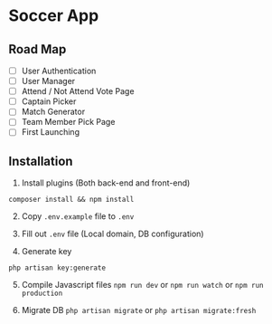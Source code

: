 # Soccer App

## Road Map
- [ ] User Authentication
- [ ] User Manager
- [ ] Attend / Not Attend Vote Page
- [ ] Captain Picker
- [ ] Match Generator
- [ ] Team Member Pick Page
- [ ] First Launching

## Installation
1. Install plugins (Both back-end and front-end)
```
composer install && npm install
```

2. Copy `.env.example` file to `.env`
   
3. Fill out `.env` file (Local domain, DB configuration)
   
4. Generate key
```
php artisan key:generate
```

5. Compile Javascript files
`npm run dev` or
`npm run watch` or
`npm run production`

6. Migrate DB
`php artisan migrate` or
`php artisan migrate:fresh`
